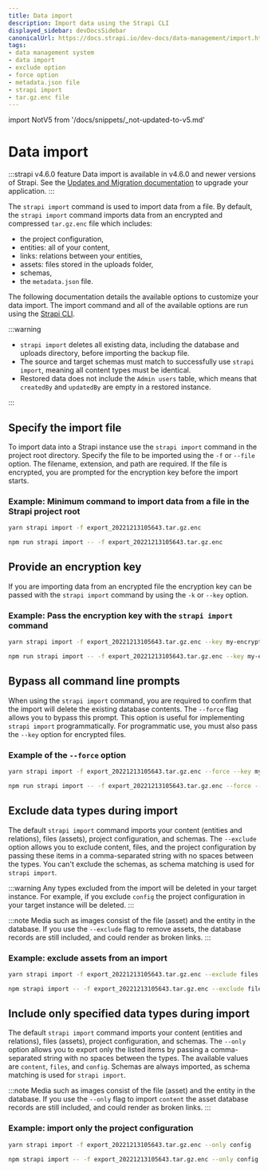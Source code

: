 ```yaml
---
title: Data import 
description: Import data using the Strapi CLI
displayed_sidebar: devDocsSidebar
canonicalUrl: https://docs.strapi.io/dev-docs/data-management/import.html
tags:
- data management system
- data import
- exclude option
- force option
- metadata.json file
- strapi import
- tar.gz.enc file 
---
```


import NotV5 from '/docs/snippets/_not-updated-to-v5.md'

# Data import

<NotV5 />

:::strapi v4.6.0 feature
Data import is available in v4.6.0 and newer versions of Strapi. See the [Updates and Migration documentation](/dev-docs/update-version) to upgrade your application.
:::

The `strapi import` command is used to import data from a file. By default, the `strapi import` command imports data from an encrypted and compressed `tar.gz.enc` file which includes:

- the project configuration,
- entities: all of your content,
- links: relations between your entities,
- assets: files stored in the uploads folder,
- schemas,
- the `metadata.json` file.

The following documentation details the available options to customize your data import. The import command and all of the available options are run using the [Strapi CLI](/dev-docs/cli#strapi-import).

:::warning

- `strapi import` deletes all existing data, including the database and uploads directory, before importing the backup file.
- The source and target schemas must match to successfully use `strapi import`, meaning all content types must be identical.
- Restored data does not include the `Admin users` table, which means that `createdBy` and `updatedBy` are empty in a restored instance.  

:::
## Specify the import file

To import data into a Strapi instance use the `strapi import` command in the project root directory. Specify the file to be imported using the `-f` or `--file` option. The filename, extension, and path are required. If the file is encrypted, you are prompted for the encryption key before the import starts.

### Example: Minimum command to import data from a file in the Strapi project root

<Tabs groupId="yarn-npm">

<TabItem value="yarn" label="yarn">

```bash
yarn strapi import -f export_20221213105643.tar.gz.enc
```

</TabItem>

<TabItem value="npm" label="npm">

```bash
npm run strapi import -- -f export_20221213105643.tar.gz.enc
```

</TabItem>

</Tabs>

## Provide an encryption key

If you are importing data from an encrypted file the encryption key can be passed with the `strapi import` command by using the `-k` or `--key` option.

### Example: Pass the encryption key with the `strapi import` command

<Tabs groupId="yarn-npm">

<TabItem value="yarn" label="yarn">

```bash
yarn strapi import -f export_20221213105643.tar.gz.enc --key my-encryption-key
```

</TabItem>

<TabItem value="npm" label="npm">

```bash
npm run strapi import -- -f export_20221213105643.tar.gz.enc --key my-encryption-key
```

</TabItem>

</Tabs>

## Bypass all command line prompts

When using the `strapi import` command, you are required to confirm that the import will delete the existing database contents. The `--force` flag allows you to bypass this prompt. This option is useful for implementing `strapi import` programmatically. For programmatic use, you must also pass the `--key` option for encrypted files.

### Example of the `--force` option

<Tabs groupId="yarn-npm">

<TabItem value="yarn" label="yarn">

```bash
yarn strapi import -f export_20221213105643.tar.gz.enc --force --key my-encryption-key
```

</TabItem>

<TabItem value="npm" label="npm">

```bash
npm run strapi import -- -f export_20221213105643.tar.gz.enc --force --key my-encryption-key
```

</TabItem>

</Tabs>

## Exclude data types during import

The default `strapi import` command imports your content (entities and relations), files (assets), project configuration, and schemas. The `--exclude` option allows you to exclude content, files, and the project configuration by passing these items in a comma-separated string with no spaces between the types. You can't exclude the schemas, as schema matching is used for `strapi import`.

:::warning
Any types excluded from the import will be deleted in your target instance. For example, if you exclude `config` the project configuration in your target instance will be deleted.
:::

:::note
Media such as images consist of the file (asset) and the entity in the database. If you use the `--exclude` flag to remove assets, the database records are still included, and could render as broken links.
:::

### Example: exclude assets from an import

<Tabs groupId="yarn-npm">

<TabItem value="yarn" label="yarn">

```bash
yarn strapi import -f export_20221213105643.tar.gz.enc --exclude files
```

</TabItem>

<TabItem value="npm" label="npm">

```bash
npm strapi import -- -f export_20221213105643.tar.gz.enc --exclude files
```

</TabItem>

</Tabs>

## Include only specified data types during import

The default `strapi import` command imports your content (entities and relations), files (assets), project configuration, and schemas. The `--only` option allows you to export only the listed items by passing a comma-separated string  with no spaces between the types. The available values are `content`, `files`, and `config`. Schemas are always imported, as schema matching is used for `strapi import`.

:::note
Media such as images consist of the file (asset) and the entity in the database. If you use the `--only` flag to import `content` the asset database records are still included, and could render as broken links.
:::

### Example: import only the project configuration

<Tabs groupId="yarn-npm">

<TabItem value="yarn" label="yarn">

```bash
yarn strapi import -f export_20221213105643.tar.gz.enc --only config
```

</TabItem>

<TabItem value="npm" label="npm">

```bash
npm strapi import -- -f export_20221213105643.tar.gz.enc --only config
```

</TabItem>

</Tabs>

<FeedbackPlaceholder />
